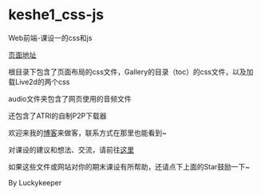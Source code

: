 # keshe1_css-js

 Web前端-课设一的css和js

[页面地址](https://keshe1.luckykeeper.site:13579)

根目录下包含了页面布局的css文件，Gallery的目录（toc）的css文件，以及加载Live2d的两个css

audio文件夹包含了网页使用的音频文件

还包含了ATRI的自制P2P下载器

欢迎来我的[博客](https://blog.luckykeeper.site:24680/)来做客，联系方式在那里也能看到~

对课设的建议和想法、交流，请前往[这里](https://blog.luckykeeper.site:24680/article/18)

如果这些文件或网站对你的期末课设有所帮助，还请点下上面的Star鼓励一下~

By Luckykeeper
